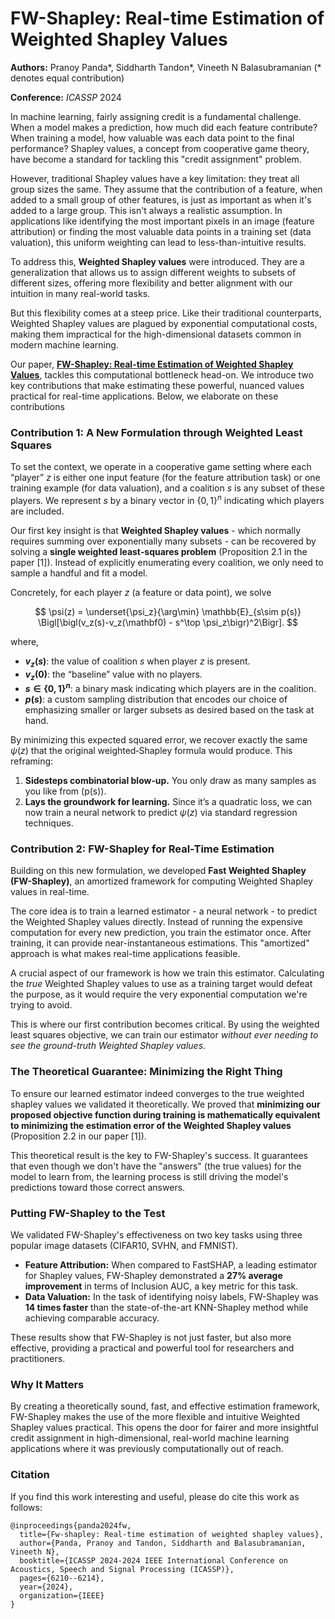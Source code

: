 # FW-Shapley: Real-time Estimation of Weighted Shapley Values

**Authors:** Pranoy Panda\*, Siddharth Tandon\*, Vineeth N Balasubramanian (* denotes equal contribution)

**Conference:** _ICASSP_ 2024

In machine learning, fairly assigning credit is a fundamental challenge. When a model makes a prediction, how much did each feature contribute? When training a model, how valuable was each data point to the final performance? Shapley values, a concept from cooperative game theory, have become a standard for tackling this "credit assignment" problem.

However, traditional Shapley values have a key limitation: they treat all group sizes the same. They assume that the contribution of a feature, when added to a small group of other features, is just as important as when it's added to a large group. This isn't always a realistic assumption. In applications like identifying the most important pixels in an image (feature attribution) or finding the most valuable data points in a training set (data valuation), this uniform weighting can lead to less-than-intuitive results.

To address this, **Weighted Shapley values** were introduced. They are a generalization that allows us to assign different weights to subsets of different sizes, offering more flexibility and better alignment with our intuition in many real-world tasks.

But this flexibility comes at a steep price. Like their traditional counterparts, Weighted Shapley values are plagued by exponential computational costs, making them impractical for the high-dimensional datasets common in modern machine learning.

Our paper, [**FW-Shapley: Real-time Estimation of Weighted Shapley Values**](https://arxiv.org/abs/2503.06602), tackles this computational bottleneck head-on. We introduce two key contributions that make estimating these powerful, nuanced values practical for real-time applications. Below, we elaborate on these contributions

### Contribution 1: A New Formulation through Weighted Least Squares
To set the context, we operate in a cooperative game setting where each “player” $z$ is either one input feature (for the feature attribution task) or one training example (for data valuation), and a coalition $s$ is any subset of these players.  We represent $s$ by a binary vector in $\{0,1\}^n$ indicating which players are included.

Our first key insight is that **Weighted Shapley values** - which normally requires summing over exponentially many subsets - can be recovered by solving a **single weighted least‑squares problem** (Proposition 2.1 in the paper [1]). Instead of explicitly enumerating every coalition, we only need to sample a handful and fit a model.

Concretely, for each player $z$ (a feature or data point), we solve

$$
\psi(z) = \underset{\psi_z}{\arg\min} \mathbb{E}_{s\sim p(s)} \Bigl[\bigl(v_z(s)-v_z(\mathbf0) - s^\top \psi_z\bigr)^2\Bigr].
$$

where,
- **$v_z(s)$**: the value of coalition $s$ when player $z$ is present.  
- **$v_z(\mathbf0)$**: the “baseline” value with no players.  
- **$s\in\{0,1\}^n$**: a binary mask indicating which players are in the coalition.  
- **$p(s)$**: a custom sampling distribution that encodes our choice of emphasizing smaller or larger subsets as desired based on the task at hand.

By minimizing this expected squared error, we recover exactly the same $\psi(z)$ that the original weighted‐Shapley formula would produce. This reframing:

1. **Sidesteps combinatorial blow‑up.** You only draw as many samples as you like from \(p(s)\).   
2. **Lays the groundwork for learning.** Since it’s a quadratic loss, we can now train a neural network to predict $\psi(z)$ via standard regression techniques.

### Contribution 2: FW-Shapley for Real-Time Estimation

Building on this new formulation, we developed **Fast Weighted Shapley (FW-Shapley)**, an amortized framework for computing Weighted Shapley values in real-time.

The core idea is to train a learned estimator - a neural network - to predict the Weighted Shapley values directly. Instead of running the expensive computation for every new prediction, you train the estimator once. After training, it can provide near-instantaneous estimations. This "amortized" approach is what makes real-time applications feasible.

A crucial aspect of our framework is how we train this estimator. Calculating the *true* Weighted Shapley values to use as a training target would defeat the purpose, as it would require the very exponential computation we're trying to avoid.

This is where our first contribution becomes critical. By using the weighted least squares objective, we can train our estimator *without ever needing to see the ground-truth Weighted Shapley values*.

### The Theoretical Guarantee: Minimizing the Right Thing

To ensure our learned estimator indeed converges to the true weighted shapley values we validated it theoretically. We proved that **minimizing our proposed objective function during training is mathematically equivalent to minimizing the estimation error of the Weighted Shapley values** (Proposition 2.2 in our paper [1]).

This theoretical result is the key to FW-Shapley's success. It guarantees that even though we don't have the "answers" (the true values) for the model to learn from, the learning process is still driving the model's predictions toward those correct answers.

### Putting FW-Shapley to the Test

We validated FW-Shapley's effectiveness on two key tasks using three popular image datasets (CIFAR10, SVHN, and FMNIST).

*   **Feature Attribution:** When compared to FastSHAP, a leading estimator for Shapley values, FW-Shapley demonstrated a **27% average improvement** in terms of Inclusion AUC, a key metric for this task.
*   **Data Valuation:** In the task of identifying noisy labels, FW-Shapley was **14 times faster** than the state-of-the-art KNN-Shapley method while achieving comparable accuracy.

These results show that FW-Shapley is not just faster, but also more effective, providing a practical and powerful tool for researchers and practitioners.

### Why It Matters

By creating a theoretically sound, fast, and effective estimation framework, FW-Shapley makes the use of the more flexible and intuitive Weighted Shapley values practical. This opens the door for fairer and more insightful credit assignment in high-dimensional, real-world machine learning applications where it was previously computationally out of reach.


### Citation

If you find this work interesting and useful, please do cite this work as follows:

```
@inproceedings{panda2024fw,
  title={Fw-shapley: Real-time estimation of weighted shapley values},
  author={Panda, Pranoy and Tandon, Siddharth and Balasubramanian, Vineeth N},
  booktitle={ICASSP 2024-2024 IEEE International Conference on Acoustics, Speech and Signal Processing (ICASSP)},
  pages={6210--6214},
  year={2024},
  organization={IEEE}
}
```
